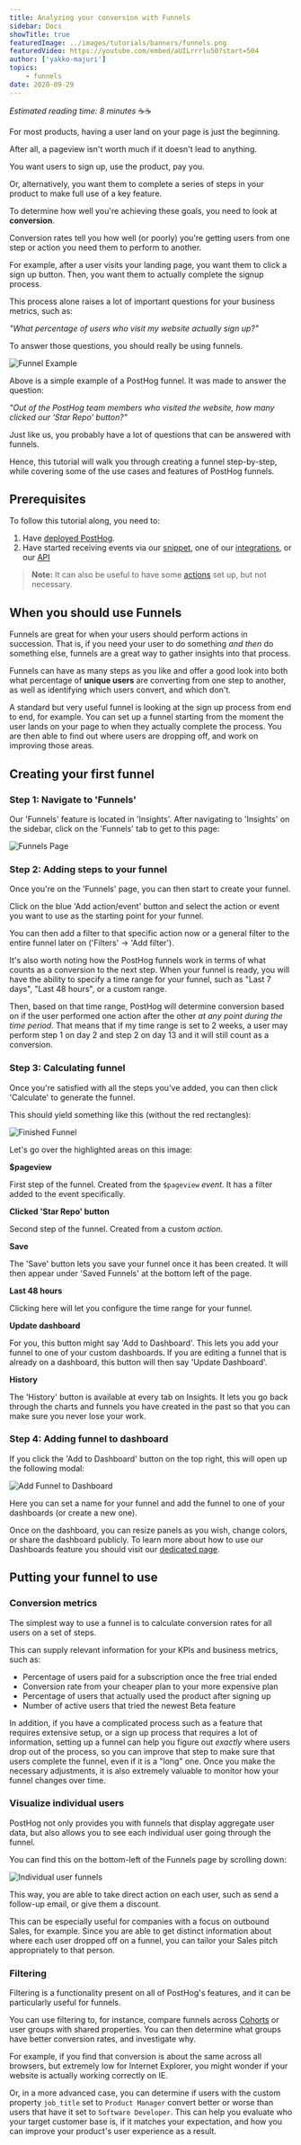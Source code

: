 ```yaml
---
title: Analyzing your conversion with Funnels
sidebar: Docs
showTitle: true
featuredImage: ../images/tutorials/banners/funnels.png
featuredVideo: https://youtube.com/embed/aUILrrrlu50?start=504
author: ['yakko-majuri']
topics:
    - funnels
date: 2020-09-29
---
```


_Estimated reading time: 8 minutes_ ☕☕

For most products, having a user land on your page is just the beginning. 

After all, a pageview isn't worth much if it doesn't lead to anything. 

You want users to sign up, use the product, pay you. 

Or, alternatively, you want them to complete a series of steps in your product to make full use of a key feature.

To determine how well you're achieving these goals, you need to look at **conversion**.

Conversion rates tell you how well (or poorly) you're getting users from one step or action you need them to perform to another. 

For example, after a user visits your landing page, you want them to click a sign up button. Then, you want them to actually complete the signup process.

This process alone raises a lot of important questions for your business metrics, such as:

_"What percentage of users who visit my website actually sign up?"_

To answer those questions, you should really be using funnels.

![Funnel Example](../images/tutorials/funnels/insights-funnel.png)

Above is a simple example of a PostHog funnel. It was made to answer the question:

_"Out of the PostHog team members who visited the website, how many clicked our 'Star Repo' button?"_

Just like us, you probably have a lot of questions that can be answered with funnels. 

Hence, this tutorial will walk you through creating a funnel step-by-step, while covering some of the use cases and features of PostHog funnels. 

## Prerequisites

To follow this tutorial along, you need to:

1. Have [deployed PostHog](/docs/deployment).
1. Have started receiving events via our [snippet](/docs/integrate/client/js), one of our [integrations](/docs/integrate/overview), or our [API](/docs/api/overview)

> **Note:** It can also be useful to have some [actions](/docs/tutorials/toolbar#creating-actions) set up, but not necessary.

## When you should use Funnels

Funnels are great for when your users should perform actions in succession. That is, if you need your user to do something _and then_ do something else, funnels are a great way to gather insights into that process.

Funnels can have as many steps as you like and offer a good look into both what percentage of **unique users** are converting from one step to another, as well as identifying which users convert, and which don't.

A standard but very useful funnel is looking at the sign up process from end to end, for example. You can set up a funnel starting from the moment the user lands on your page to when they actually complete the process. You are then able to find out where users are dropping off, and work on improving those areas.

## Creating your first funnel

### Step 1: Navigate to 'Funnels'

Our 'Funnels' feature is located in 'Insights'. After navigating to 'Insights' on the sidebar, click on the 'Funnels' tab to get to this page:

![Funnels Page](../images/tutorials/funnels/funnels-page.png)

### Step 2: Adding steps to your funnel

Once you're on the 'Funnels' page, you can then start to create your funnel.

Click on the blue 'Add action/event' button and select the action or event you want to use as the starting point for your funnel.

You can then add a filter to that specific action now or a general filter to the entire funnel later on ('Filters' -> 'Add filter'). 

It's also worth noting how the PostHog funnels work in terms of what counts as a conversion to the next step. When your funnel is ready, you will have the ability to specify a time range for your funnel, such as "Last 7 days", "Last 48 hours", or a custom range. 

Then, based on that time range, PostHog will determine conversion based on if the user performed one action after the other _at any point during the time period_. That means that if my time range is set to 2 weeks, a user may perform step 1 on day 2 and step 2 on day 13 and it will still count as a conversion. 

### Step 3: Calculating funnel

Once you're satisfied with all the steps you've added, you can then click 'Calculate' to generate the funnel.

This should yield something like this (without the red rectangles):

![Finished Funnel](../images/tutorials/funnels/finished-funnel.png)

Let's go over the highlighted areas on this image:

**$pageview**

First step of the funnel. Created from the `$pageview` _event_. It has a filter added to the event specifically.

**Clicked 'Star Repo' button**

Second step of the funnel. Created from a custom _action_. 

**Save**

The 'Save' button lets you save your funnel once it has been created. It will then appear under 'Saved Funnels' at the bottom left of the page. 

**Last 48 hours**

Clicking here will let you configure the time range for your funnel. 

**Update dashboard**

For you, this button might say 'Add to Dashboard'. This lets you add your funnel to one of your custom dashboards. If you are editing a funnel that is already on a dashboard, this button will then say 'Update Dashboard'.

**History**

The 'History' button is available at every tab on Insights. It lets you go back through the charts and funnels you have created in the past so that you can make sure you never lose your work.

### Step 4: Adding funnel to dashboard

If you click the 'Add to Dashboard' button on the top right, this will open up the following modal:

![Add Funnel to Dashboard](../images/tutorials/funnels/add-to-dashboard.png)

Here you can set a name for your funnel and add the funnel to one of your dashboards (or create a new one).

Once on the dashboard, you can resize panels as you wish, change colors, or share the dashboard publicly. To learn more about how to use our Dashboards feature you should visit our [dedicated page](/docs/user-guides/dashboards). 

## Putting your funnel to use

### Conversion metrics

The simplest way to use a funnel is to calculate conversion rates for all users on a set of steps. 

This can supply relevant information for your KPIs and business metrics, such as:

* Percentage of users paid for a subscription once the free trial ended
* Conversion rate from your cheaper plan to your more expensive plan
* Percentage of users that actually used the product after signing up
* Number of active users that tried the newest Beta feature

In addition, if you have a complicated process such as a feature that requires extensive setup, or a sign up process that requires a lot of information, setting up a funnel can help you figure out _exactly_ where users drop out of the process, so you can improve that step to make sure that users complete the funnel, even if it is a "long" one. Once you make the necessary adjustments, it is also extremely valuable to monitor how your funnel changes over time.

### Visualize individual users 

PostHog not only provides you with funnels that display aggregate user data, but also allows you to see each individual user going through the funnel. 

You can find this on the bottom-left of the Funnels page by scrolling down:

![Individual user funnels](../images/tutorials/funnels/individual-users.png)

This way, you are able to take direct action on each user, such as send a follow-up email, or give them a discount. 

This can be especially useful for companies with a focus on outbound Sales, for example. Since you are able to get distinct information about where each user dropped off on a funnel, you can tailor your Sales pitch appropriately to that person. 

### Filtering

Filtering is a functionality present on all of PostHog's features, and it can be particularly useful for funnels. 

You can use filtering to, for instance, compare funnels across [Cohorts](/docs/user-guides/cohorts) or user groups with shared properties. You can then determine what groups have better conversion rates, and investigate why.

For example, if you find that conversion is about the same across all browsers, but extremely low for Internet Explorer, you might wonder if your website is actually working correctly on IE.

Or, in a more advanced case, you can determine if users with the custom property `job_title` set to `Product Manager` convert better or worse than users that have it set to `Software Developer`. This can help you evaluate who your target customer base is, if it matches your expectation, and how you can improve your product's user experience as a result. 

